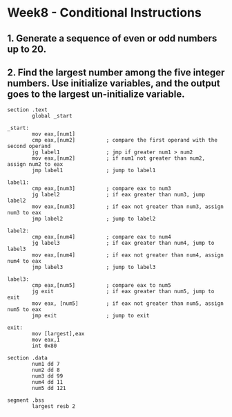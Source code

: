 # Week8 - Conditional Instructions

## 1. Generate a sequence of even or odd numbers up to 20.

## 2. Find the largest number among the five integer numbers. Use initialize variables, and the output goes to the largest un-initialize variable.
```assembly
section .text
        global _start

_start:
        mov eax,[num1]
        cmp eax,[num2]          ; compare the first operand with the second operand
        jg label1               ; jmp if greater num1 > num2
        mov eax,[num2]          ; if num1 not greater than num2, assign num2 to eax
        jmp label1              ; jump to label1

label1:
        cmp eax,[num3]          ; compare eax to num3
        jg label2               ; if eax greater than num3, jump label2
        mov eax,[num3]          ; if eax not greater than num3, assign num3 to eax
        jmp label2              ; jump to label2

label2:
        cmp eax,[num4]          ; compare eax to num4
        jg label3               ; if eax greater than num4, jump to label3
        mov eax,[num4]          ; if eax not greater than num4, assign num4 to eax
        jmp label3              ; jump to label3

label3:
        cmp eax,[num5]          ; compare eax to num5
        jg exit                 ; if eax greater than num5, jump to exit
        mov eax, [num5]         ; if eax not greater than num5, assign num5 to eax
        jmp exit                ; jump to exit

exit:
        mov [largest],eax
        mov eax,1
        int 0x80

section .data
        num1 dd 7
        num2 dd 8
        num3 dd 99
        num4 dd 11
        num5 dd 121
        
segment .bss
        largest resb 2
```
